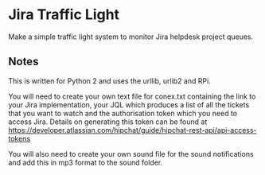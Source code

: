 <html>
<body>
  <h1>Jira Traffic Light</h1>
  <p>Make a simple traffic light system to monitor Jira helpdesk project queues.</p>

  <h2>Notes</h2>
  <p>This is written for Python 2 and uses the urllib, urlib2 and RPi.</p>
  <p>
  You will need to create your own text file for conex.txt containing the link to your Jira implementation, your JQL which produces a list of
  all the tickets that you want to watch and the authorisation token which you need to access Jira. Details on generating this token can be found at 
  <a href="https://developer.atlassian.com/hipchat/guide/hipchat-rest-api/api-access-tokens">https://developer.atlassian.com/hipchat/guide/hipchat-rest-api/api-access-tokens</a></p>
  <p>You will also need to create your own sound file for the sound notifications and add this in mp3 format to the sound folder.</p>
</body>
</html>
